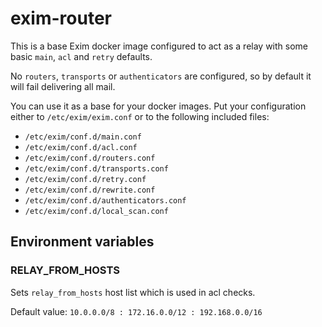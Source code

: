 # exim-router

This is a base Exim docker image configured to act as a relay with some basic 
`main`, `acl` and `retry` defaults.

No `routers`, `transports` or `authenticators` are configured, so by default it will
fail delivering all mail.

You can use it as a base for your docker images. Put your configuration 
either to `/etc/exim/exim.conf` or to the following included files:
* `/etc/exim/conf.d/main.conf`
* `/etc/exim/conf.d/acl.conf`
* `/etc/exim/conf.d/routers.conf`
* `/etc/exim/conf.d/transports.conf`
* `/etc/exim/conf.d/retry.conf`
* `/etc/exim/conf.d/rewrite.conf`
* `/etc/exim/conf.d/authenticators.conf`
* `/etc/exim/conf.d/local_scan.conf`

## Environment variables 

### RELAY_FROM_HOSTS
Sets `relay_from_hosts` host list which is used in acl checks.

Default value: `10.0.0.0/8 : 172.16.0.0/12 : 192.168.0.0/16`